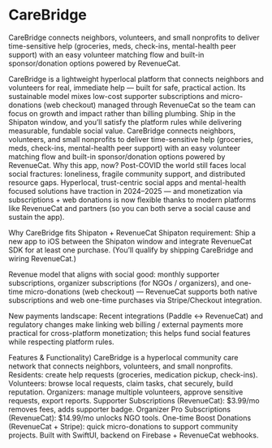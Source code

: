 # CareBridge
CareBridge connects neighbors, volunteers, and small nonprofits to deliver time-sensitive help (groceries, meds, check-ins, mental-health peer support) with an easy volunteer matching flow and built-in sponsor/donation options powered by RevenueCat.



CareBridge is a lightweight hyperlocal platform that connects neighbors and volunteers for real, immediate help — built for safe, practical action. Its sustainable model mixes low-cost supporter subscriptions and micro-donations (web checkout) managed through RevenueCat so the team can focus on growth and impact rather than billing plumbing. Ship in the Shipaton window, and you’ll satisfy the platform rules while delivering measurable, fundable social value.
CareBridge connects neighbors, volunteers, and small nonprofits to deliver time-sensitive help (groceries, meds, check-ins, mental-health peer support) with an easy volunteer matching flow and built-in sponsor/donation options powered by RevenueCat.
Why this app, now? Post-COVID the world still faces local social fractures: loneliness, fragile community support, and distributed resource gaps. Hyperlocal, trust-centric social apps and mental-health focused solutions have traction in 2024–2025 — and monetization via subscriptions + web donations is now flexible thanks to modern platforms like RevenueCat and partners (so you can both serve a social cause and sustain the app).

Why CareBridge fits Shipaton + RevenueCat
Shipaton requirement: Ship a new app to iOS between the Shipaton window and integrate RevenueCat SDK for at least one purchase. (You’ll qualify by shipping CareBridge and wiring RevenueCat.) 

Revenue model that aligns with social good: monthly supporter subscriptions, organizer subscriptions (for NGOs / organizers), and one-time micro-donations (web checkout) — RevenueCat supports both native subscriptions and web one-time purchases via Stripe/Checkout integration. 

New payments landscape: Recent integrations (Paddle ↔ RevenueCat) and regulatory changes make linking web billing / external payments more practical for cross-platform monetization; this helps fund social features while respecting platform rules.

Features & Functionality)
CareBridge is a hyperlocal community care network that connects neighbors, volunteers, and small nonprofits.
Residents: create help requests (groceries, medication pickup, check-ins).
Volunteers: browse local requests, claim tasks, chat securely, build reputation.
Organizers: manage multiple volunteers, approve sensitive requests, export reports.
Supporter Subscriptions (RevenueCat): $3.99/mo removes fees, adds supporter badge.
Organizer Pro Subscriptions (RevenueCat): $14.99/mo unlocks NGO tools.
One-time Boost Donations (RevenueCat + Stripe): quick micro-donations to support community projects.
Built with SwiftUI, backend on Firebase + RevenueCat webhooks.

